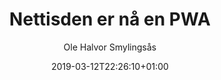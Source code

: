 ---
author: "Ole Halvor Smylingsås"
description: ""
resources: []
categories: []
tags: ["pwa"]  
slug: ""
title: "Nettisden er nå en PWA"
date: "2019-03-12T22:26:10+01:00"
draft: false
comments: false
---